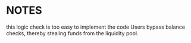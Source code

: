 # NOTES
this logic check is too easy to implement the code
Users bypass balance checks, thereby stealing funds from the liquidity pool.
